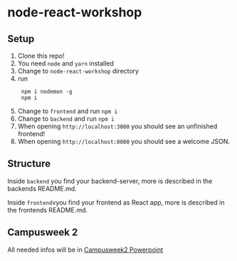 # node-react-workshop

## Setup
1. Clone this repo!
2. You need `node` and `yarn` installed
3. Change to `node-react-workshop` directory
4. run
   ```
    npm i nodemon -g
    npm i
   ```
5. Change to `frontend` and run `npm i`
6. Change to `backend` and run `npm i`
7. When opening `http://localhost:3000` you should see an unfinished frontend!
8. When opening `http://localhost:8080` you should see a welcome JSON.

## Structure
Inside `backend` you find your backend-server, more is described in the backends README.md.

Inside `frontend`vyou find your frontend as React app, more is described in the frontends README.md.

## Campusweek 2
All needed infos will be in [Campusweek2 Powerpoint](./Campusweek2.pptx)